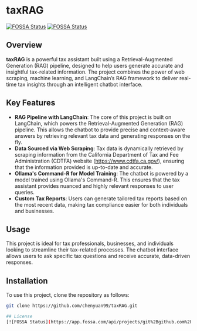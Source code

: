 # taxRAG
[![FOSSA Status](https://app.fossa.com/api/projects/git%2Bgithub.com%2Fchenyuan99%2FTaxRAG.svg?type=shield)](https://app.fossa.com/projects/git%2Bgithub.com%2Fchenyuan99%2FTaxRAG?ref=badge_shield)
[![FOSSA Status](https://app.fossa.com/api/projects/git%2Bgithub.com%2Fchenyuan99%2FTaxRAG.svg?type=shield&issueType=security)](https://app.fossa.com/projects/git%2Bgithub.com%2Fchenyuan99%2FTaxRAG?ref=badge_shield&issueType=security)


## Overview
**taxRAG** is a powerful tax assistant built using a Retrieval-Augmented Generation (RAG) pipeline, designed to help users generate accurate and insightful tax-related information. The project combines the power of web scraping, machine learning, and LangChain’s RAG framework to deliver real-time tax insights through an intelligent chatbot interface.

## Key Features
- **RAG Pipeline with LangChain**: The core of this project is built on LangChain, which powers the Retrieval-Augmented Generation (RAG) pipeline. This allows the chatbot to provide precise and context-aware answers by retrieving relevant tax data and generating responses on the fly.
- **Data Sourced via Web Scraping**: Tax data is dynamically retrieved by scraping information from the California Department of Tax and Fee Administration (CDTFA) website (https://www.cdtfa.ca.gov/), ensuring that the information provided is up-to-date and accurate.
- **Ollama's Command-R for Model Training**: The chatbot is powered by a model trained using Ollama's Command-R. This ensures that the tax assistant provides nuanced and highly relevant responses to user queries.
- **Custom Tax Reports**: Users can generate tailored tax reports based on the most recent data, making tax compliance easier for both individuals and businesses.

## Usage
This project is ideal for tax professionals, businesses, and individuals looking to streamline their tax-related processes. The chatbot interface allows users to ask specific tax questions and receive accurate, data-driven responses.

## Installation
To use this project, clone the repository as follows:
```bash
git clone https://github.com/chenyuan99/taxRAG.git

## License
[![FOSSA Status](https://app.fossa.com/api/projects/git%2Bgithub.com%2Fchenyuan99%2FTaxRAG.svg?type=large)](https://app.fossa.com/projects/git%2Bgithub.com%2Fchenyuan99%2FTaxRAG?ref=badge_large)
